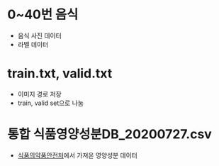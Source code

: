 # 0~40번 음식

- 음식 사진 데이터
- 라벨 데이터

# train.txt, valid.txt

- 이미지 경로 저장
- train, valid set으로 나눔

# 통합 식품영양성분DB_20200727.csv

- [식품의약품안전처](https://www.foodsafetykorea.go.kr/fcdb/)에서 가져온 영양성분 데이터
